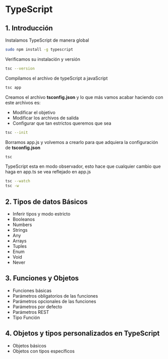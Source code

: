 # TypeScript

## 1. Introducción

Instalamos TypeScript de manera global

```bash
sudo npm install -g typescript
```

Verificamos su instalación y versión
```bash
tsc --version
```

Compilamos el archivo de typeScript a javaScript
```bash
tsc app
```

Creamos el archivo **tsconfig.json** y lo que más vamos acabar haciendo con este archivos es:
- Modificar el objetivo
- Modificar los archivos de salida
- Configurar que tan estrictos queremos que sea
```bash
tsc --init
```

Borramos app.js y volvemos a crearlo para que adquiera la configuración de **tsconfig.json**
```bash
tsc
```

TypeScript esta en modo observador, esto hace que cualquier cambio que haga en app.ts se vea reflejado en app.js

```bash
tsc --watch
tsc -w
```
## 2. Tipos de datos Básicos
- Inferir tipos y modo estricto
- Booleanos
- Numbers
- Strings
- Any
- Arrays
- Tuples
- Enum
- Void
- Never

## 3. Funciones y Objetos
- Funciones básicas
- Parámetros obligatorios de las funciones
- Parámetros opcionales de las funciones
- Parámetros por defecto
- Parámetros REST
- Tipo Función

## 4. Objetos y tipos personalizados en TypeScript
- Objetos básicos
- Objetos con tipos específicos